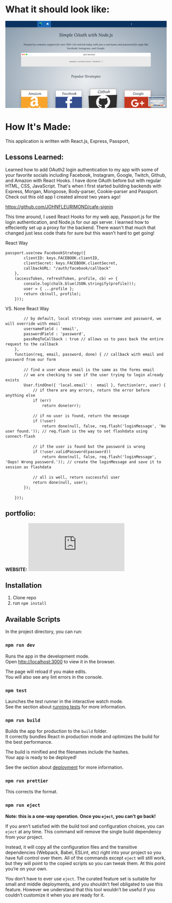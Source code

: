 # What it should look like:

![Fleurimond](./public/PASSPORT.png)


# How It's Made:
 This application is written with React.js, Express, Passport, 

## Lessons Learned:
Learned how to add OAuth2 login authentication to my app with some of your favorite socials including Facebook, Instagram, Google, Twitch, Github, and Amazon with React Hooks. I have done OAuth before but with regular HTML, CSS, JavaScript. That's when I first started building backends with Express, Morgan, Mongoose, Body-parser, Cookie-parser and Passport.  Check out this old app I created almost two years ago!

https://github.com/JOHNFLEURIMOND/cafe-signin

This time around, I used React Hooks for my web app, Passport.js for the login authentication, and Node.js for our api server. I learned how to effeciently set up a proxy for the backend. There wasn't that much that changed just less code thats for sure but this wasn't hard to get going!

React Way

```// Facebook Strategy
passport.use(new FacebookStrategy({
        clientID: keys.FACEBOOK.clientID,
        clientSecret: keys.FACEBOOK.clientSecret,
        callbackURL: "/auth/facebook/callback"
    },
    (accessToken, refreshToken, profile, cb) => {
        console.log(chalk.blue(JSON.stringify(profile)));
        user = { ...profile };
        return cb(null, profile);
    }));
```
VS. None React Way

```  passport.use('local-login', new LocalStrategy({
        // by default, local strategy uses username and password, we will override with email
        usernameField : 'email',
        passwordField : 'password',
        passReqToCallback : true // allows us to pass back the entire request to the callback
    },
    function(req, email, password, done) { // callback with email and password from our form

        // find a user whose email is the same as the forms email
        // we are checking to see if the user trying to login already exists
        User.findOne({ 'local.email' :  email }, function(err, user) {
            // if there are any errors, return the error before anything else
            if (err)
                return done(err);

            // if no user is found, return the message
            if (!user)
                return done(null, false, req.flash('loginMessage', 'No user found.')); // req.flash is the way to set flashdata using connect-flash

            // if the user is found but the password is wrong
            if (!user.validPassword(password))
                return done(null, false, req.flash('loginMessage', 'Oops! Wrong password.')); // create the loginMessage and save it to session as flashdata

            // all is well, return successful user
            return done(null, user);
        });

    }));
```
## portfolio:

**WEBSITE:** ![johnfleurimond](https:/johnfleurimond.com)

## Installation

1. Clone repo
2. run `npm install`

## Available Scripts

In the project directory, you can run:

### `npm run dev`

Runs the app in the development mode.<br>
Open [http://localhost:3000](http://localhost:3000) to view it in the browser.

The page will reload if you make edits.<br>
You will also see any lint errors in the console.

### `npm test`

Launches the test runner in the interactive watch mode.<br>
See the section about [running tests](#running-tests) for more information.

### `npm run build`

Builds the app for production to the `build` folder.<br>
It correctly bundles React in production mode and optimizes the build for the best performance.

The build is minified and the filenames include the hashes.<br>
Your app is ready to be deployed!

See the section about [deployment](#deployment) for more information.
### `npm run prettier`
This corrects the format.

### `npm run eject`

**Note: this is a one-way operation. Once you `eject`, you can’t go back!**

If you aren’t satisfied with the build tool and configuration choices, you can `eject` at any time. This command will remove the single build dependency from your project.

Instead, it will copy all the configuration files and the transitive dependencies (Webpack, Babel, ESLint, etc) right into your project so you have full control over them. All of the commands except `eject` will still work, but they will point to the copied scripts so you can tweak them. At this point you’re on your own.

You don’t have to ever use `eject`. The curated feature set is suitable for small and middle deployments, and you shouldn’t feel obligated to use this feature. However we understand that this tool wouldn’t be useful if you couldn’t customize it when you are ready for it.

